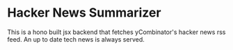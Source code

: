 # Hacker News Summarizer

This is a hono built jsx backend that fetches yCombinator's hacker news rss feed.
An up to date tech news is always served.
